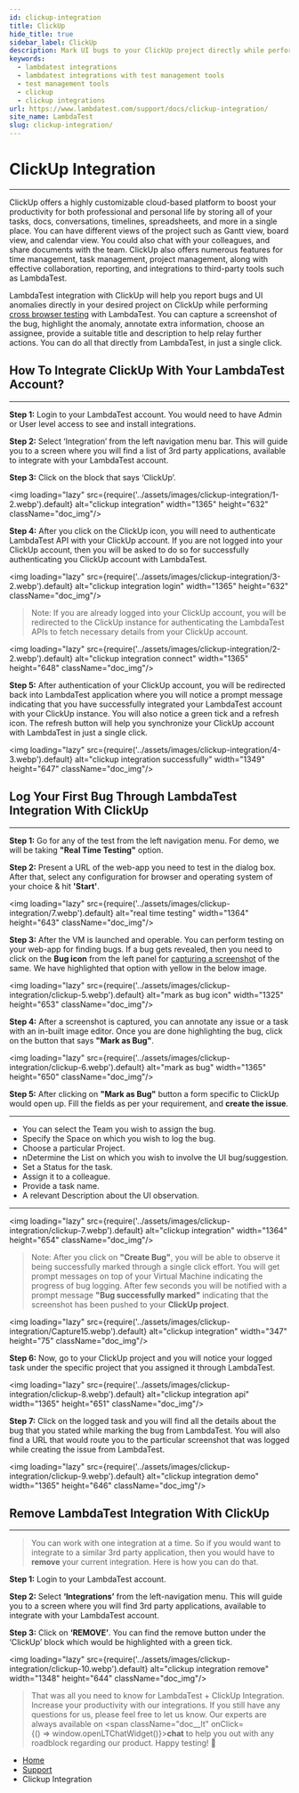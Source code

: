 ```yaml
---
id: clickup-integration
title: ClickUp 
hide_title: true
sidebar_label: ClickUp
description: Mark UI bugs to your ClickUp project directly while performing cross browser testing with LambdaTest. Capture screenshot, annotate and assign it to a colleague.
keywords:
  - lambdatest integrations
  - lambdatest integrations with test management tools
  - test management tools
  - clickup
  - clickup integrations
url: https://www.lambdatest.com/support/docs/clickup-integration/
site_name: LambdaTest
slug: clickup-integration/
---
```


<script type="application/ld+json"
      dangerouslySetInnerHTML={{ __html: JSON.stringify({
       "@context": "https://schema.org",
        "@type": "BreadcrumbList",
        "itemListElement": [{
          "@type": "ListItem",
          "position": 1,
          "name": "LambdaTest",
          "item": "https://www.lambdatest.com"
        },{
          "@type": "ListItem",
          "position": 2,
          "name": "Support",
          "item": "https://www.lambdatest.com/support/docs/"
        },{
          "@type": "ListItem",
          "position": 3,
          "name": "Clickup Integration",
          "item": "https://www.lambdatest.com/support/docs/clickup-integration/"
        }]
      })
    }}
></script>

# ClickUp Integration

 * * *
ClickUp offers a highly customizable cloud-based platform to boost your productivity for both professional and personal life by storing all of your tasks, docs, conversations, timelines, spreadsheets, and more in a single place. You can have different views of the project such as Gantt view, board view, and calendar view. You could also chat with your colleagues, and share documents with the team. ClickUp also offers numerous features for time management, task management, project management, along with effective collaboration, reporting, and integrations to third-party tools such as LambdaTest.

LambdaTest integration with ClickUp will help you report bugs and UI anomalies directly in your desired project on ClickUp while performing [cross browser testing](https://www.lambdatest.com/) with LambdaTest. You can capture a screenshot of the bug, highlight the anomaly, annotate extra information, choose an assignee, provide a suitable title and description to help relay further actions. You can do all that directly from LambdaTest, in just a single click.

## How To Integrate ClickUp With Your LambdaTest Account?
***

**Step 1:** Login to your LambdaTest account. You would need to have Admin or User level access to see and install integrations.

**Step 2:** Select ‘Integration’ from the left navigation menu bar. This will guide you to a screen where you will find a list of 3rd party applications, available to integrate with your LambdaTest account.

**Step 3:** Click on the block that says ‘ClickUp’.

<img loading="lazy" src={require('../assets/images/clickup-integration/1-2.webp').default} alt="clickup integration" width="1365" height="632" className="doc_img"/>

**Step 4:** After you click on the ClickUp icon, you will need to authenticate LambdaTest API with your ClickUp account. If you are not logged into your ClickUp account, then you will be asked to do so for successfully authenticating you ClickUp account with LambdaTest.

<img loading="lazy" src={require('../assets/images/clickup-integration/3-2.webp').default} alt="clickup integration login" width="1365" height="632" className="doc_img"/>

> Note: If you are already logged into your ClickUp account, you will be redirected to the ClickUp instance for authenticating the LambdaTest APIs to fetch necessary details from your ClickUp account.

<img loading="lazy" src={require('../assets/images/clickup-integration/2-2.webp').default} alt="clickup integration connect" width="1365" height="648" className="doc_img"/>

**Step 5:** After authentication of your ClickUp account, you will be redirected back into LambdaTest application where you will notice a prompt message indicating that you have successfully integrated your LambdaTest account with your ClickUp instance. You will also notice a green tick and a refresh icon. The refresh button will help you synchronize your ClickUp account with LambdaTest in just a single click.

<img loading="lazy" src={require('../assets/images/clickup-integration/4-3.webp').default} alt="clickup integration successfully" width="1349" height="647" className="doc_img"/>

## Log Your First Bug Through LambdaTest Integration With ClickUp
***

**Step 1:** Go for any of the test from the left navigation menu. For demo, we will be taking **"Real Time Testing"** option.

**Step 2:** Present a URL of the web-app you need to test in the dialog box. After that, select any configuration for browser and operating system of your choice & hit **'Start'**.

<img loading="lazy" src={require('../assets/images/clickup-integration/7.webp').default} alt="real time testing" width="1364" height="643" className="doc_img"/>

**Step 3:** After the VM is launched and operable. You can perform testing on your web-app for finding bugs. If a bug gets revealed, then you need to click on the **Bug icon** from the left panel for [capturing a screenshot](https://www.lambdatest.com/full-page-screen-capture) of the same. We have highlighted that option with yellow in the below image.

<img loading="lazy" src={require('../assets/images/clickup-integration/clickup-5.webp').default} alt="mark as bug icon" width="1325" height="653" className="doc_img"/>

**Step 4:** After a screenshot is captured, you can annotate any issue or a task with an in-built image editor. Once you are done highlighting the bug, click on the button that says **"Mark as Bug"**.

<img loading="lazy" src={require('../assets/images/clickup-integration/clickup-6.webp').default} alt="mark as bug" width="1365" height="650" className="doc_img"/>

**Step 5:** After clicking on **"Mark as Bug"** button a form specific to ClickUp would open up. Fill the fields as per your requirement, and **create the issue**.

---

* You can select the Team you wish to assign the bug.
* Specify the Space on which you wish to log the bug.
* Choose a particular Project.
* nDetermine the List on which you wish to involve the UI bug/suggestion.
* Set a Status for the task.
* Assign it to a colleague.
* Provide a task name.
* A relevant Description about the UI observation.
---

<img loading="lazy" src={require('../assets/images/clickup-integration/clickup-7.webp').default} alt="clickup integration" width="1364" height="654" className="doc_img"/>

> Note: After you click on **"Create Bug"**, you will be able to observe it being successfully marked through a single click effort. You will get prompt messages on top of your Virtual Machine indicating the progress of bug logging. After few seconds you will be notified with a prompt message **"Bug successfully marked"** indicating that the screenshot has been pushed to your **ClickUp project**.

<img loading="lazy" src={require('../assets/images/clickup-integration/Capture15.webp').default} alt="clickup integration" width="347" height="75" className="doc_img"/>

**Step 6:** Now, go to your ClickUp project and you will notice your logged task under the specific project that you assigned it through LambdaTest.

<img loading="lazy" src={require('../assets/images/clickup-integration/clickup-8.webp').default} alt="clickup integration api" width="1365" height="651" className="doc_img"/>

**Step 7:** Click on the logged task and you will find all the details about the bug that you stated while marking the bug from LambdaTest. You will also find a URL that would route you to the particular screenshot that was logged while creating the issue from LambdaTest.

<img loading="lazy" src={require('../assets/images/clickup-integration/clickup-9.webp').default} alt="clickup integration demo" width="1365" height="646" className="doc_img"/>

## Remove LambdaTest Integration With ClickUp
***

> You can work with one integration at a time. So if you would want to integrate to a similar 3rd party application, then you would have to **remove** your current integration. Here is how you can do that.

**Step 1:** Login to your LambdaTest account.

**Step 2:** Select **‘Integrations’** from the left-navigation menu. This will guide you to a screen where you will find 3rd party applications, available to integrate with your LambdaTest account.

**Step 3:** Click on **‘REMOVE’**. You can find the remove button under the ‘ClickUp’ block which would be highlighted with a green tick.

<img loading="lazy" src={require('../assets/images/clickup-integration/clickup-10.webp').default} alt="clickup integration remove" width="1348" height="644" className="doc_img"/>

> That was all you need to know for LambdaTest + ClickUp Integration. Increase your productivity with our integrations. If you still have any questions for us, please feel free to let us know. Our experts are always available on <span className="doc__lt" onClick={() => window.openLTChatWidget()}>**chat**</span> to help you out with any roadblock regarding our product. Happy testing! 🙂

<nav aria-label="breadcrumbs">
  <ul className="breadcrumbs">
    <li className="breadcrumbs__item">
      <a className="breadcrumbs__link" href="https://www.lambdatest.com">
        Home
      </a>
    </li>
    <li className="breadcrumbs__item">
      <a className="breadcrumbs__link" target="_self" href="https://www.lambdatest.com/support/docs/">
        Support
      </a>
    </li>
    <li className="breadcrumbs__item breadcrumbs__item--active">
      <span className="breadcrumbs__link">
        Clickup Integration
      </span>
    </li>
  </ul>
</nav>